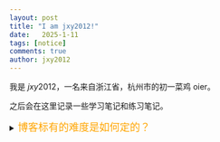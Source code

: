 ```yaml
---
layout: post
title: "I am jxy2012!"
date:   2025-1-11
tags: [notice]
comments: true
author: jxy2012
---
```


我是 $jxy2012$，一名来自浙江省，杭州市的初一菜鸡 oier。

之后会在这里记录一些学习笔记和练习笔记。

<details> 
<summary><font size="4" color="orange">博客标有的难度是如何定的？</font></summary> 
<pre><code class="language-latex">
  
  `Easy` :我是喝喝粥，我一眼秒了，我觉得这题没啥技巧啊！

  `Medium` :完全自己想出，但想了较长时间。

  `Hard` :不完全是自己想出。
</code>
</pre> </details>
